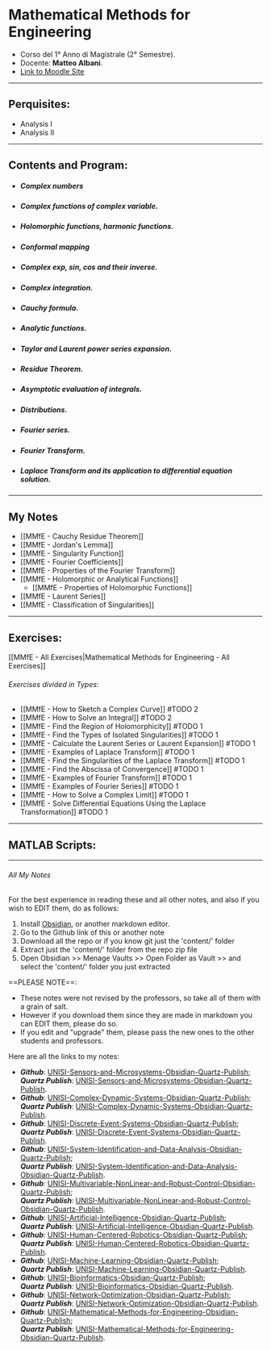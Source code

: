 # Mathematical Methods for Engineering
- Corso del 1° Anno di Magistrale (2° Semestre).
- Docente: **Matteo Albani**.
- [Link to Moodle Site](https://elearning.unisi.it/course/view.php?id=3314)
										<br>
---
## Perquisites:
- Analysis I
- Analysis II
---
## Contents and Program:
- ##### Complex numbers
- ##### Complex functions of complex variable. 
- ##### Holomorphic functions, harmonic functions. 
- ##### Conformal mapping
- ##### Complex exp, sin, cos and their inverse. 
- ##### Complex integration. 
- ##### Cauchy formula.
- ##### Analytic functions. 
- ##### Taylor and Laurent power series expansion. 
- ##### Residue Theorem. 
- ##### Asymptotic evaluation of integrals.
- ##### Distributions.
- ##### Fourier series. 
- ##### Fourier Transform.
- ##### Laplace Transform and its application to differential equation solution.

---
## My Notes
- [[MMfE - Cauchy Residue Theorem]]
- [[MMfE - Jordan's Lemma]]
- [[MMfE - Singularity Function]]
- [[MMfE - Fourier Coefficients]]
- [[MMfE - Properties of the Fourier Transform]]
- [[MMfE - Holomorphic or Analytical Functions]]
	- [[MMfE - Properties of Holomorphic Functions]]
- [[MMfE - Laurent Series]]
- [[MMfE - Classification of Singularities]]

---
## Exercises:
[[MMfE - All Exercises|Mathematical Methods for Engineering - All Exercises]]
<br>
###### Exercises divided in Types:
- [[MMfE - How to Sketch a Complex Curve]] #TODO 2
- [[MMfE - How to Solve an Integral]] #TODO 2
- [[MMfE - Find the Region of Holomorphicity]] #TODO 1
- [[MMfE - Find the Types of Isolated Singularities]] #TODO 1
- [[MMfE - Calculate the Laurent Series or Laurent Expansion]] #TODO 1
- [[MMfE - Examples of Laplace Transform]] #TODO 1
- [[MMfE - Find the Singularities of the Laplace Transform]] #TODO 1
- [[MMfE - Find the Abscissa of Convergence]] #TODO 1
- [[MMfE - Examples of Fourier Transform]] #TODO 1
- [[MMfE - Examples of Fourier Series]] #TODO 1
- [[MMfE - How to Solve a Complex Limit]] #TODO 1
- [[MMfE - Solve Differential Equations Using the Laplace Transformation]] #TODO 1

---
## MATLAB Scripts:

----
###### All My Notes
For the best experience in reading these and all other notes, and also if you wish to EDIT them, do as follows: 
1. Install [Obsidian](https://obsidian.md), or another markdown editor.
2. Go to the Github link of this or another note
3. Download all the repo or if you know git just the 'content/' folder
4. Extract just the 'content/' folder from the repo zip file
5. Open Obsidian >> Menage Vaults >> Open Folder as Vault >> and select the 'content/' folder you just extracted

==PLEASE NOTE==:
- These notes were not revised by the professors, so take all of them with a grain of salt.
- However if you download them since they are made in markdown you can EDIT them, please do so.
- If you edit and "upgrade" them, please pass the new ones to the other students and professors.

Here are all the links to my notes:
- ***Github***: [UNISI-Sensors-and-Microsystems-Obsidian-Quartz-Publish](https://github.com/Uomocosa/UNISI-Sensors-and-Microsystems-Obsidian-Quartz-Publish);<br>***Quartz Publish***: [UNISI-Sensors-and-Microsystems-Obsidian-Quartz-Publish](https://uomocosa.github.io/UNISI-Sensors-and-Microsystems-Obsidian-Quartz-Publish).
- ***Github***: [UNISI-Complex-Dynamic-Systems-Obsidian-Quartz-Publish](https://github.com/Uomocosa/UNISI-Complex-Dynamic-Systems-Obsidian-Quartz-Publish);<br>***Quartz Publish***: [UNISI-Complex-Dynamic-Systems-Obsidian-Quartz-Publish](https://uomocosa.github.io/UNISI-Complex-Dynamic-Systems-Obsidian-Quartz-Publish).
- ***Github***: [UNISI-Discrete-Event-Systems-Obsidian-Quartz-Publish](https://github.com/Uomocosa/UNISI-Discrete-Event-Systems-Obsidian-Quartz-Publish);<br>***Quartz Publish***: [UNISI-Discrete-Event-Systems-Obsidian-Quartz-Publish](https://uomocosa.github.io/UNISI-Discrete-Event-Systems-Obsidian-Quartz-Publish).
- ***Github***: [UNISI-System-Identification-and-Data-Analysis-Obsidian-Quartz-Publish](https://github.com/Uomocosa/UNISI-System-Identification-and-Data-Analysis-Obsidian-Quartz-Publish);<br>***Quartz Publish***: [UNISI-System-Identification-and-Data-Analysis-Obsidian-Quartz-Publish](https://uomocosa.github.io/UNISI-System-Identification-and-Data-Analysis-Obsidian-Quartz-Publish).
- ***Github***: [UNISI-Multivariable-NonLinear-and-Robust-Control-Obsidian-Quartz-Publish](https://github.com/Uomocosa/UNISI-Multivariable-NonLinear-and-Robust-Control-Obsidian-Quartz-Publish);<br>***Quartz Publish***: [UNISI-Multivariable-NonLinear-and-Robust-Control-Obsidian-Quartz-Publish](https://uomocosa.github.io/UNISI-Multivariable-NonLinear-and-Robust-Control-Obsidian-Quartz-Publish).
- ***Github***: [UNISI-Artificial-Intelligence-Obsidian-Quartz-Publish](https://github.com/Uomocosa/UNISI-Artificial-Intelligence-Obsidian-Quartz-Publish);<br>***Quartz Publish***: [UNISI-Artificial-Intelligence-Obsidian-Quartz-Publish](https://uomocosa.github.io/UNISI-Artificial-Intelligence-Obsidian-Quartz-Publish).
- ***Github***: [UNISI-Human-Centered-Robotics-Obsidian-Quartz-Publish](https://github.com/Uomocosa/UNISI-Human-Centered-Robotics-Obsidian-Quartz-Publish);<br>***Quartz Publish***: [UNISI-Human-Centered-Robotics-Obsidian-Quartz-Publish](https://uomocosa.github.io/UNISI-Human-Centered-Robotics-Obsidian-Quartz-Publish).
- ***Github***: [UNISI-Machine-Learning-Obsidian-Quartz-Publish](https://github.com/Uomocosa/UNISI-Machine-Learning-Obsidian-Quartz-Publish);<br>***Quartz Publish***: [UNISI-Machine-Learning-Obsidian-Quartz-Publish](https://uomocosa.github.io/UNISI-Machine-Learning-Obsidian-Quartz-Publish).
- ***Github***: [UNISI-Bioinformatics-Obsidian-Quartz-Publish](https://github.com/Uomocosa/UNISI-Bioinformatics-Obsidian-Quartz-Publish);<br>***Quartz Publish***: [UNISI-Bioinformatics-Obsidian-Quartz-Publish](https://uomocosa.github.io/UNISI-Bioinformatics-Obsidian-Quartz-Publish).
- ***Github***: [UNISI-Network-Optimization-Obsidian-Quartz-Publish](https://github.com/Uomocosa/UNISI-Network-Optimization-Obsidian-Quartz-Publish);<br>***Quartz Publish***: [UNISI-Network-Optimization-Obsidian-Quartz-Publish](https://uomocosa.github.io/UNISI-Network-Optimization-Obsidian-Quartz-Publish).
- ***Github***: [UNISI-Mathematical-Methods-for-Engineering-Obsidian-Quartz-Publish](https://github.com/Uomocosa/UNISI-Mathematical-Methods-for-Engineering-Obsidian-Quartz-Publish);<br>***Quartz Publish***: [UNISI-Mathematical-Methods-for-Engineering-Obsidian-Quartz-Publish](https://uomocosa.github.io/UNISI-Mathematical-Methods-for-Engineering-Obsidian-Quartz-Publish).
